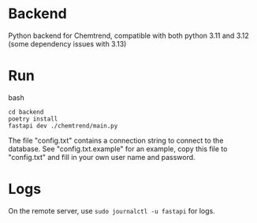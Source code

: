 # Backend
Python backend for Chemtrend, compatible with both python 3.11 and 3.12 (some dependency issues with 3.13)

# Run

bash
```
cd backend
poetry install
fastapi dev ./chemtrend/main.py
```


The file "config.txt" contains a connection string to connect to the database. See "config.txt.example" for an example, copy this file to "config.txt" and fill in your own user name and password.

# Logs
On the remote server, use ```sudo journalctl -u fastapi``` for logs.